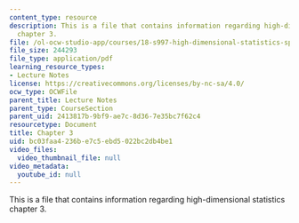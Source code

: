 ```yaml
---
content_type: resource
description: This is a file that contains information regarding high-dimensional statistics
  chapter 3.
file: /ol-ocw-studio-app/courses/18-s997-high-dimensional-statistics-spring-2015/bc03faa4236be7c5ebd5022bc2db4be1_MIT18_S997S15_Chapter3.pdf
file_size: 244293
file_type: application/pdf
learning_resource_types:
- Lecture Notes
license: https://creativecommons.org/licenses/by-nc-sa/4.0/
ocw_type: OCWFile
parent_title: Lecture Notes
parent_type: CourseSection
parent_uid: 2413817b-9bf9-ae7c-8d36-7e35bc7f62c4
resourcetype: Document
title: Chapter 3
uid: bc03faa4-236b-e7c5-ebd5-022bc2db4be1
video_files:
  video_thumbnail_file: null
video_metadata:
  youtube_id: null
---
```

This is a file that contains information regarding high-dimensional statistics chapter 3.